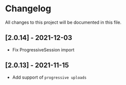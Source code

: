 # Changelog
All changes to this project will be documented in this file.

## [2.0.14] - 2021-12-03
- Fix ProgressiveSession import

## [2.0.13] - 2021-11-15
- Add support of `progressive uploads`